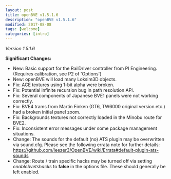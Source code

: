 ```yaml
---
layout: post
title: openBVE v1.5.1.6
description: "openBVE v1.5.1.6"
modified: 2017-08-08
tags: [welcome]
categories: [intro]
---
```


*Version 1.5.1.6*

__Significant Changes:__

* New: Basic support for the RailDriver controller from PI Engineering. (Requires calibration, see P2 of 'Options')
* New: openBVE will load many Loksim3D objects.
* Fix: ACE textures using 1-bit alpha were broken.
* Fix: Potential infinite recursion bug in path resolution API.
* Fix: Several components of Japanese BVE1 panels were not working correctly.
* Fix: BVE4 trams from Martin Finken (GT6, TW6000 original version etc.) had a broken initial panel zoom.
* Fix: Backgrounds textures not correctly loaded in the Minobu route for BVE2.
* Fix: Inconsistent error messages under some package management situations.
* Change: The sounds for the default (no) ATS plugin may be overwritten via sound.cfg. Please see the following errata note for further details: https://github.com/leezer3/OpenBVE/wiki/Errata#default-plugin-ats-sounds
* Change: Route / train specific hacks may be turned off via setting *enablebvetshacks* to __false__ in the options file. These should generally be left enabled.

